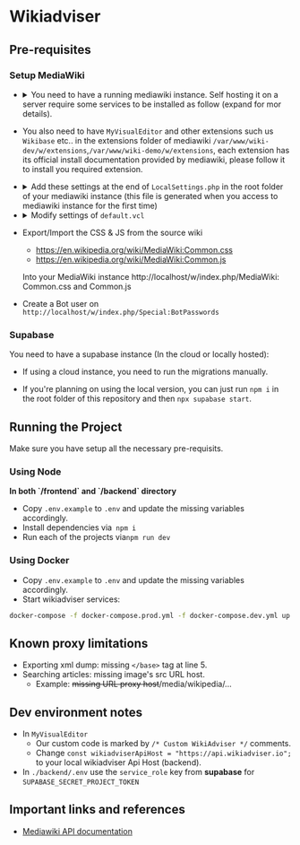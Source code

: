 # Wikiadviser

## Pre-requisites

### Setup MediaWiki

- <details>
   <summary>You need to have a running mediawiki instance. Self hosting it on a server require some services to be installed as follow (expand for mor details).</summary>
    - Install Caddy
    - Install Apache
    - If you are willing to use local DataBase, install one of these supported DataBase systems: **MariaDB**, **PostgreSQL**, **SQLite** or **MySQL**, it's recommended to use managed DB for better security and performance.
    - Don't forget to start all the services above!
    - Configure your database: 
    - Login ```sudo mariadb -u root -p```: 
      
    ``` 
      CREATE DATABASE my_wiki;
      CREATE USER 'wikiuser'@'localhost' IDENTIFIED BY 'password';
      GRANT ALL PRIVILEGES ON my_wiki.* TO 'wikiuser'@'localhost' WITH GRANT OPTION;
    ``` 
    - Configure Apache2 to listen on port 8080 for demo instance, 8081 for dev instance by adding the following lines to ```/etc/apache2/ports.conf``` : 

    ```
      Listen 127.0.0.1:8080
      Listen 127.0.0.1:8081
    ```

    - Next create two folders wiki-dev and wiki-demo under ```/var/www``` and add new sites configuration file under ```/etc/apache2/sites-available/000-wikidev.conf```

    ```
    <VirtualHost *:8081>
	         ServerAdmin webmaster@localhost
	         DocumentRoot /var/www/wiki-dev
             ErrorLog ${APACHE_LOG_DIR}/error.log
	         CustomLog ${APACHE_LOG_DIR}/access.log combined
    </VirtualHost>
    ```

    - ```/etc/apache2/sites-available/000-wikidemo.conf```

    ```
    <VirtualHost *:8080>
	         ServerAdmin webmaster@localhost
	         DocumentRoot /var/www/wiki-demo
             ErrorLog ${APACHE_LOG_DIR}/error.log
	         CustomLog ${APACHE_LOG_DIR}/access.log combined
    </VirtualHost>
    ```
    - Restart Apache2 service!
    - Install MediaWiki from the [official download page](https://www.mediawiki.org/wiki/Download)
    - Extract the file in the following paths ```/var/www/wiki-dev``` and ```/var/www/wiki-demo``` 
    - rename the folders using ```mv``` command to ```w```
    - Setup Caddy by editing ```/etc/caddy/Caddyfile```:
    ```
    https://wiki-dev.wikiadviser.io {
            log {
              output file /var/log/caddy/access-dev.log {
                  roll_size 10MiB
                  roll_keep 10
                  roll_keep_for 24h
              }
            }
            rewrite /robots.txt ./robots.txt # Disable search engine indexing
            reverse_proxy localhost:8081
     }
     #### for Demo/Prod
     https://wiki-demo.wikiadviser.io {
            log {
              output file /var/log/caddy/access-demo.log {
                  roll_size 10MiB
                  roll_keep 10
                  roll_keep_for 24h
              }
            }
            forward_auth https://api.wikiadviser.io {
                header_up Host {upstream_hostport}
                header_up X-Real-IP {remote_host}
                uri /authenticate
                copy_headers X-User X-Client-IP X-Forwarded-Uri
            }
            rewrite /robots.txt ./robots.txt # Disable search engine indexing
            reverse_proxy localhost:8080
    }
   ```
    - Add <code>robots.txt</code> to <code>/etc/caddy</code>.

   ```
     User-agent: *
     Disallow: /
   ```
    - Retsart Caddy service!
    </details>


- You also need to have `MyVisualEditor` and other extensions such us `Wikibase` etc.. in the extensions folder of mediawiki ```/var/www/wiki-dev/w/extensions```,```/var/www/wiki-demo/w/extensions```, each extension has its official install documentation provided by mediawiki, please follow it to install you required extension.

- <details>
    <summary>Add these settings at the end of <code>LocalSettings.php</code> in the root folder of your mediawiki instance (this file is generated when you access to mediawiki instance for the first time)</summary>

  ```
  $wgDefaultSkin = "vector-2022";
  wfLoadExtension( 'MyVisualEditor' );
  $wgDefaultRobotPolicy = 'noindex,nofollow'; // To avoid indexing the wiki by search engines.
  wfLoadExtension( 'UniversalLanguageSelector' );

  /* Templates & Modules */
  // https://www.mediawiki.org/wiki/Manual:Importing_Wikipedia_infoboxes_tutorial
  // https://www.mediawiki.org/wiki/Help:Templates

  wfLoadExtension( 'ParserFunctions' );
  $wgPFEnableStringFunctions = true;

  wfLoadExtension( 'Scribunto' );
  $wgScribuntoDefaultEngine = 'luastandalone';
  $wgScribuntoEngineConf['luastandalone']['cpuLimit'] = 60; // 1 minute
  $wgScribuntoEngineConf['luastandalone']['memoryLimit'] = 838860800; // 800M
  $wgMemoryLimit = '800M';
  $wgMaxShellFileSize = 838860800; // 800M
  $wgMaxShellTime = 10 * 60 * 1000; // 10 minutes

  wfLoadExtension( 'TemplateStyles' );
  wfLoadExtension( 'InputBox' );
  wfLoadExtension( 'TemplateData' );
  wfLoadExtension( 'SyntaxHighlight_GeSHi' );

  $wgUseInstantCommons = true;

  wfLoadExtension( 'Cite' );
  wfLoadExtension( 'PageForms' );

  /* Mediawiki Performance tuning */
  // https://www.mediawiki.org/wiki/Manual:Performance_tuning
  // https://www.mediawiki.org/wiki/User:Ilmari_Karonen/Performance_tuning

  // Cache & Lifetime (2 years)
  $wgMainCacheType = CACHE_ACCEL;
  $wgMessageCacheType = CACHE_ACCEL;
  $wgParserCacheType = CACHE_DB;

  $wgParserCacheExpireTime = 63072000;
  $wgRevisionCacheExpiry = 63072000;
  $wgResourceLoaderMaxage = [
  'versioned' => 63072000,
  'unversioned' => 63072000
  ];

  wfLoadExtension( 'WikibaseRepository', "$IP/extensions/Wikibase/extension-repo.json" );
  require_once "$IP/extensions/Wikibase/repo/ExampleSettings.php";
  require_once "$IP/extensions/Wikibase/repo/config/Wikibase.example.php";

  wfLoadExtension( 'WikibaseClient', "$IP/extensions/Wikibase/extension-client.json" );
  require_once "$IP/extensions/Wikibase/client/ExampleSettings.php";
  require_once "$IP/extensions/Wikibase/client/config/WikibaseClient.example.php";
  $wgWBRepoSettings['allowEntityImport'] = true;
  
  $wgShowExceptionDetails = true;
  $wgExternalLinkTarget = '_blank';
  ```
  - Finally, run some maintenance scripts [for more info check](https://www.mediawiki.org/wiki/Wikibase/Installation#Modify_LocalSettings.php) :
    ```
    php maintenance/run.php ./maintenance/update.php
    php maintenance/run.php ./extensions/Wikibase/lib/maintenance/populateSitesTable.php
    php maintenance/run.php ./extensions/Wikibase/repo/maintenance/rebuildItemsPerSite.php
    php maintenance/run.php ./maintenance/populateInterwiki.php
    ```

  </details>

- <details>
    <summary>Modify settings of <code>default.vcl</code></summary>

  ```
    .first_byte_timeout = 600s;
  ```

  </details>

- Export/Import the CSS & JS from the source wiki

  - https://en.wikipedia.org/wiki/MediaWiki:Common.css
  - https://en.wikipedia.org/wiki/MediaWiki:Common.js

  Into your MediaWiki instance http://localhost/w/index.php/MediaWiki: Common.css and Common.js

- Create a Bot user on `http://localhost/w/index.php/Special:BotPasswords`

### Supabase

You need to have a supabase instance (In the cloud or locally hosted):

- If using a cloud instance, you need to run the migrations manually.

* If you're planning on using the local version, you can just run `npm i` in the root folder of this repository and then `npx supabase start`.

## Running the Project

Make sure you have setup all the necessary pre-requisits.

### Using Node

<b>
In both `/frontend` and `/backend` directory
</b>

- Copy `.env.example` to `.env` and update the missing variables accordingly.
- Install dependencies via` npm i`
- Run each of the projects via`npm run dev`

### Using Docker

- Copy `.env.example` to `.env` and update the missing variables accordingly.
- Start wikiadviser services:

```sh
docker-compose -f docker-compose.prod.yml -f docker-compose.dev.yml up --build --force-recreate -d
```

## Known proxy limitations

- Exporting xml dump: missing `</base>` tag at line 5.
- Searching articles: missing image's src URL host.
  - Example: ~~missing URL proxy host~~/media/wikipedia/...

## Dev environment notes

- In `MyVisualEditor`
  - Our custom code is marked by `/* Custom WikiAdviser */` comments.
  - Change `const wikiadviserApiHost = "https://api.wikiadviser.io";` to your local wikiadviser Api Host (backend).
- In `./backend/.env` use the `service_role` key from <b>supabase</b> for `SUPABASE_SECRET_PROJECT_TOKEN`

## Important links and references

- [Mediawiki API documentation](https://www.mediawiki.org/wiki/API:Main_page)
